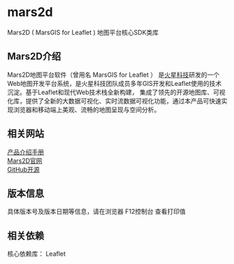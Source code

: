 # mars2d
 Mars2D ( MarsGIS for Leaflet ) 地图平台核心SDK类库



## Mars2D介绍
 Mars2D地图平台软件（曾用名 MarsGIS for Leaflet ） 是[火星科技](http://www.marsgis.cn/)研发的一个Web地图开发平台系统，是火星科技团队成员多年GIS开发和Leaflet使用的技术沉淀。基于Leaflet和现代Web技术栈全新构建， 集成了领先的开源地图库、可视化库，提供了全新的大数据可视化、实时流数据可视化功能，通过本产品可快速实现浏览器和移动端上美观、流畅的地图呈现与空间分析。


## 相关网站
[产品介绍手册](http://leaflet.marsgis.cn/docs/file/cpjs.pdf)  
[Mars2D官网](http://leaflet.marsgis.cn)  
[GitHub开源](https://github.com/marsgis/mars2d)


## 版本信息
   具体版本号及版本日期等信息，请在浏览器 F12控制台 查看打印值 
 

## 相关依赖
 核心依赖库： Leaflet   